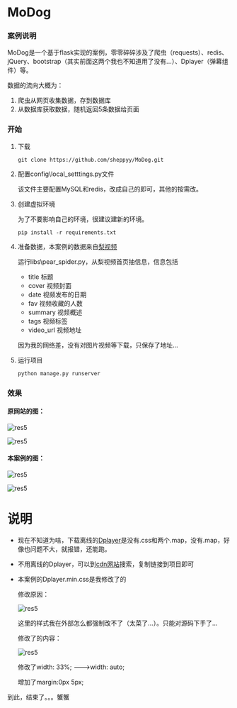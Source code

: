 # MoDog

### 案例说明

MoDog是一个基于flask实现的案例，零零碎碎涉及了爬虫（requests）、redis、jQuery、bootstrap（其实前面这两个我也不知道用了没有...）、Dplayer（弹幕组件）等。



数据的流向大概为：

1. 爬虫从网页收集数据，存到数据库
2. 从数据库获取数据，随机返回5条数据给页面

### 开始

1. 下载

   ```
   git clone https://github.com/sheppyy/MoDog.git
   ```

2. 配置config\local_setttings.py文件

   该文件主要配置MySQL和redis，改成自己的即可，其他的按需改。

3. 创建虚拟环境

   为了不要影响自己的环境，很建议建新的环境。

   ```
   pip install -r requirements.txt
   ```

4. 准备数据，本案例的数据来自[梨视频](https://www.pearvideo.com/)

   运行libs\pear_spider.py，从梨视频首页抽信息，信息包括

   * title             标题
   * cover          视频封面
   * date            视频发布的日期
   * fav               视频收藏的人数
   * summary    视频概述
   * tags              视频标签
   * video_url     视频地址

   因为我的网络差，没有对图片视频等下载，只保存了地址...

5. 运行项目

   ```py
   python manage.py runserver
   ```

### 效果

#### 原网站的图：

![res5](F:\Python\Web\Flask\MoDog\static\img\res4.png)

![res5](F:\Python\Web\Flask\MoDog\static\img\res5.png)



#### 本案例的图：

![res5](F:\Python\Web\Flask\MoDog\static\img\res3.png)

![res5](F:\Python\Web\Flask\MoDog\static\img\res6.png)

# 说明

- 现在不知道为啥，下载离线的[Dplayer](https://github.com/MoePlayer/DPlayer)是没有.css和两个.map，没有.map，好像也问题不大，就报错，还能跑。

- 不用离线的Dplayer，可以到[cdn网站](https://www.bootcdn.cn/)搜索，复制链接到项目即可

- 本案例的Dplayer.min.css是我修改了的

  修改原因：

  ![res5](F:\Python\Web\Flask\MoDog\static\img\res1.png)

  这里的样式我在外部怎么都强制改不了（太菜了...）。只能对源码下手了...

  修改了的内容：

  ![res5](F:\Python\Web\Flask\MoDog\static\img\res2.png)

  修改了width: 33%; --->width: auto;

  增加了margin:0px 5px;



到此，结束了。。。蟹蟹
